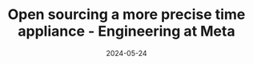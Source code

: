---
title: "Open sourcing a more precise time appliance - Engineering at Meta"
date: 2024-05-24
externalLink: https://engineering.fb.com/2021/08/11/open-source/time-appliance/
---